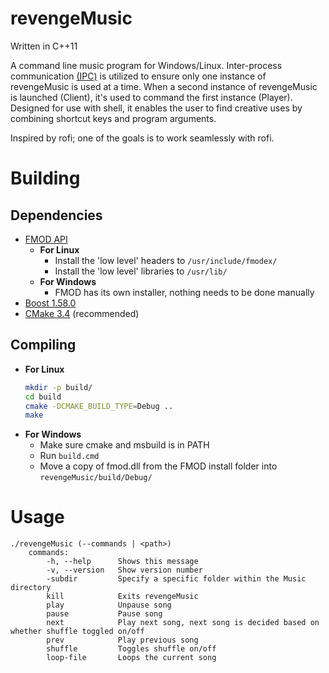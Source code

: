 # revengeMusic

Written in C++11

A command line music program for Windows/Linux.
Inter-process communication [(IPC)](https://en.wikipedia.org/wiki/Inter-process_communication) is utilized to ensure only one instance of revengeMusic is used at a time. When a second instance of revengeMusic is launched (Client), it's used to command the first instance (Player). Designed for use with shell, it enables the user to find creative uses by combining shortcut keys and program arguments.

Inspired by rofi; one of the goals is to work seamlessly with rofi.

# Building
## Dependencies
  - [FMOD API](http://www.fmod.org/download/)
    - **For Linux**
      - Install the 'low level' headers to `/usr/include/fmodex/`
      - Install the 'low level' libraries to `/usr/lib/`
    - **For Windows**
      - FMOD has its own installer, nothing needs to be done manually
  - [Boost 1.58.0](http://www.boost.org/users/download/)
  - [CMake 3.4](https://cmake.org/download/) (recommended)

## Compiling
  - **For Linux**
    ``` bash
    mkdir -p build/
    cd build
    cmake -DCMAKE_BUILD_TYPE=Debug ..
    make
    ```
  - **For Windows**
    - Make sure cmake and msbuild is in PATH
    - Run `build.cmd`
    - Move a copy of fmod.dll from the FMOD install folder into `revengeMusic/build/Debug/`

# Usage
```
./revengeMusic (--commands | <path>)
    commands:
        -h, --help      Shows this message
        -v, --version   Show version number
        -subdir         Specify a specific folder within the Music directory
        kill            Exits revengeMusic
        play            Unpause song
        pause           Pause song
        next            Play next song, next song is decided based on whether shuffle toggled on/off
        prev            Play previous song
        shuffle         Toggles shuffle on/off
        loop-file       Loops the current song
```
